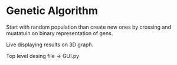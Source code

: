 #  Genetic Algorithm
Start with random population than create new ones by crossing and muatatuin on binary representation of gens. 

Live displaying results on 3D graph.

Top level desing file -> GUI.py
